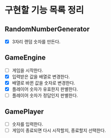 # 구현할 기능 목록 정리

## RandomNumberGenerator

- [x] 3자리 랜덤 숫자를 만든다.

## GameEngine

- [ ] 게임을 시작한다.
- [x] 입력받은 값을 배열로 변경한다.
- [x] 배열로 바뀐 값을 숫자로 변경한다.
- [x] 플레이어 숫자가 유효한지 판별한다.
- [ ] 플레이어 숫자가 정답인지 판별한다.

## GamePlayer

- [ ] 숫자를 입력한다.
- [ ] 게임이 종료되면 다시 시작할지, 종료할지 선택한다.
